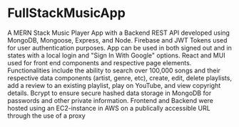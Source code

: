 # FullStackMusicApp

A MERN Stack Music Player App with a Backend REST API developed using MongoDB, Mongoose, Express, and Node.
Firebase and JWT Tokens used for user authentication purposes. App can be used in both signed out and in states with a local login and "Sign In With Google" options.
React and MUI used for front end components and respective page elements.
Functionalities include the ability to search over 100,000 songs and their respective data components (artist, genre, etc), create, edit, delete playlists, add a review to an existing playlist, play on YouTube, and view copyright details.
Bcrypt to ensure secure hashed data storage in MongoDB for passwords and other private information.
Frontend and Backend were hosted using an EC2-instance in AWS on a publically accessible URL through the use of a proxy
